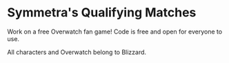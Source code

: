 # Symmetra's Qualifying Matches

Work on a free Overwatch fan game! Code is free and open for everyone to use.

All characters and Overwatch belong to Blizzard.
